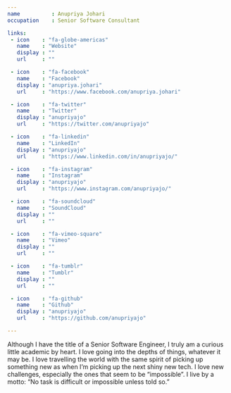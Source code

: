 ```yaml
---
name          : Anupriya Johari
occupation    : Senior Software Consultant

links:
 - icon    : "fa-globe-americas"
   name    : "Website"
   display : ""
   url     : ""

 - icon    : "fa-facebook"
   name    : "Facebook"
   display : "anupriya.johari"
   url     : "https://www.facebook.com/anupriya.johari"

 - icon    : "fa-twitter"
   name    : "Twitter"
   display : "anupriyajo"
   url     : "https://twitter.com/anupriyajo"

 - icon    : "fa-linkedin"
   name    : "LinkedIn"
   display : "anupriyajo"
   url     : "https://www.linkedin.com/in/anupriyajo/"

 - icon    : "fa-instagram"
   name    : "Instagram"
   display : "anupriyajo"
   url     : "https://www.instagram.com/anupriyajo/"

 - icon    : "fa-soundcloud"
   name    : "SoundCloud"
   display : ""
   url     : ""

 - icon    : "fa-vimeo-square"
   name    : "Vimeo"
   display : ""
   url     : ""

 - icon    : "fa-tumblr"
   name    : "Tumblr"
   display : ""
   url     : ""

 - icon    : "fa-github"
   name    : "Github"
   display : "anupriyajo"
   url     : "https://github.com/anupriyajo"

---
```

Although I have the title of a Senior Software Engineer, I truly am a curious little academic by heart. I love going into the depths of things, whatever it may be. I love travelling the world with the same spirit of picking up something new as when I’m picking up the next shiny new tech. I love new challenges, especially the ones that seem to be “impossible”. I live by a motto: “No task is difficult or impossible unless told so.”